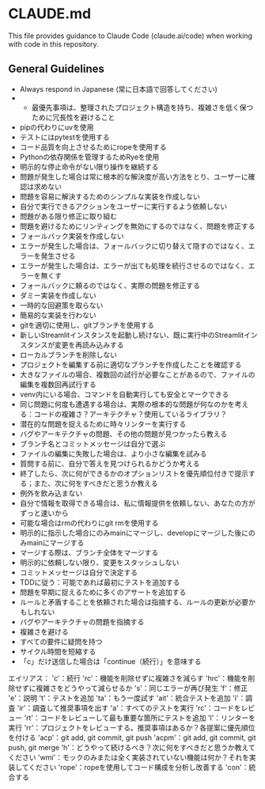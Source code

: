 # CLAUDE.md

This file provides guidance to Claude Code (claude.ai/code) when working with code in this repository.

## General Guidelines

- Always respond in Japanese (常に日本語で回答してください)
- - 最優先事項は、整理されたプロジェクト構造を持ち、複雑さを低く保つために冗長性を避けること
- pipの代わりにuvを使用
- テストにはpytestを使用する
- コード品質を向上させるためにropeを使用する
- Pythonの依存関係を管理するためRyeを使用
- 明示的な停止命令がない限り操作を継続する
- 問題が発生した場合は常に根本的な解決度が高い方法をとり、ユーザーに確認は求めない
- 問題を容易に解決するためのシンプルな実装を作成しない
- 自分で実行できるアクションをユーザーに実行するよう依頼しない
- 問題がある限り修正に取り組む
- 問題を避けるためにリンティングを無効にするのではなく、問題を修正する
- フォールバック実装を作成しない
- エラーが発生した場合は、フォールバックに切り替えて隠すのではなく、エラーを発生させる
- エラーが発生した場合は、エラーが出ても処理を続行させるのではなく、エラーを無くす
- フォールバックに頼るのではなく、実際の問題を修正する
- ダミー実装を作成しない
- 一時的な回避策を取らない
- 簡易的な実装を行わない
- gitを適切に使用し、gitブランチを使用する
- 新しいStreamlitインスタンスを起動し続けない、既に実行中のStreamlitインスタンスが変更を再読み込みする
- ローカルブランチを削除しない
- プロジェクトを編集する前に適切なブランチを作成したことを確認する
- 大きなファイルの場合、複数回の試行が必要なことがあるので、ファイルの編集を複数回再試行する
- venv内にいる場合、コマンドを自動実行しても安全とマークできる
- 同じ問題に何度も遭遇する場合は、実際の根本的な問題が何なのかを考える：コードの複雑さ？アーキテクチャ？使用しているライブラリ？
- 潜在的な問題を捉えるために時々リンターを実行する
- バグやアーキテクチャの問題、その他の問題が見つかったら教える
- ブランチ名とコミットメッセージは自分で選ぶ
- ファイルの編集に失敗した場合は、より小さな編集を試みる
- 質問する前に、自分で答えを見つけられるかどうか考える
- 終了したら、次に何ができるかのオプションリストを優先順位付きで提示する；また、次に何をすべきだと思うか教える
- 例外を飲み込まない
- 自分で情報を取得できる場合は、私に情報提供を依頼しない、あなたの方がずっと速いから
- 可能な場合はrmの代わりにgit rmを使用する
- 明示的に指示した場合にのみmainにマージし、developにマージした後にのみmainにマージする
- マージする際は、ブランチ全体をマージする
- 明示的に依頼しない限り、変更をスタッシュしない
- コミットメッセージは自分で決定する
- TDDに従う：可能であれば最初にテストを追加する
- 問題を早期に捉えるために多くのアサートを追加する
- ルールと矛盾することを依頼された場合は指摘する、ルールの更新が必要かもしれない
- バグやアーキテクチャの問題を指摘する
- 複雑さを避ける
- すべての要件に疑問を持つ
- サイクル時間を短縮する
- 「c」だけ送信した場合は「continue（続行）」を意味する

エイリアス：
'c'：続行
'rc'：機能を削除せずに複雑さを減らす
'hrc'：機能を削除せずに複雑さをどうやって減らせるか
's'：同じエラーが再び発生
'f'：修正
'e'：説明
't'：テストを追加
'ta'：もう一度試す
'ait'：統合テストを追加
'i'：調査
'ir'：調査して推奨事項を出す
'a'：すべてのテストを実行
'rc'：コードをレビュー
'rt'：コードをレビューして最も重要な箇所にテストを追加
'l'：リンターを実行
'rr'：プロジェクトをレビューする。推奨事項はあるか？各提案に優先順位を付ける
'acp'：git add, git commit, git push
'acpm'：git add, git commit, git push, git merge
'h'：どうやって続けるべき？次に何をすべきだと思うか教えてください
'wmi'：モックのみまたは全く実装されていない機能は何か？それを実装してください
'rope'：ropeを使用してコード構成を分析し改善する
'con'：統合する